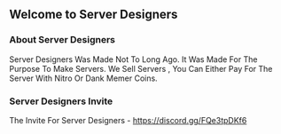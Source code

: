 ## Welcome to Server Designers


### About Server Designers

Server Designers Was Made Not To Long Ago. It Was Made For The Purpose To Make Servers. We Sell Servers , You Can Either Pay For The Server With Nitro Or Dank Memer Coins.

### Server Designers Invite
The Invite For Server Designers - https://discord.gg/FQe3tpDKf6
